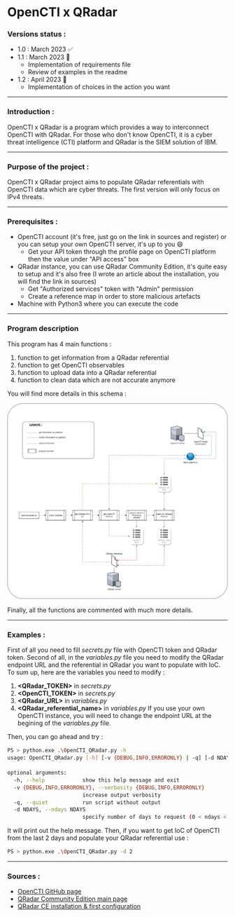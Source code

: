 # OpenCTI x QRadar

### Versions status :

+ 1.0 : March 2023 :white_check_mark:
+ 1.1 : March 2023 :calendar:
  + Implementation of requirements file
  + Review of examples in the readme
+ 1.2 : April 2023 :calendar:
  + Implementation of choices in the action you want

---

### Introduction :

OpenCTI x QRadar is a program which provides a way to interconnect OpenCTI with QRadar.
For those who don't know OpenCTI, it is a cyber threat intelligence (CTI) platform and QRadar is the SIEM solution of IBM.

---

### Purpose of the project :

OpenCTI x QRadar project aims to populate QRadar referentials with OpenCTI data which are cyber threats. The first version will only focus on IPv4 threats.

---

### Prerequisites :

+ OpenCTI account (it's free, just go on the link in sources and register) or you can setup your own OpenCTI server, it's up to you :smile:
  + Get your API token through the profile page on OpenCTI platform then the value under "API access" box
+ QRadar instance, you can use QRadar Community Edition, it's quite easy to setup and it's also free (I wrote an article about the installation, you will find the link in sources)
  + Get "Authorized services" token with "Admin" permission
  + Create a reference map in order to store malicious artefacts
+ Machine with Python3 where you can execute the code

---

### Program description

This program has 4 main functions :

1. function to get information from a QRadar referential
2. function to get OpenCTI observables
3. function to upload data into a QRadar referential
4. function to clean data which are not accurate anymore

You will find more details in this schema :

![openctixqradar_functions](https://github.com/staze0/openctiXqradar/blob/819ca49e6cf84d4556c5f2dff1384b38d895c8c6/openctixqradar_functions.png)

Finally, all the functions are commented with much more details.

---

### Examples :

First of all you need to fill _secrets.py_ file with OpenCTI token and QRadar token. Second of all, in the _variables.py_ file you need to modify the QRadar endpoint URL and the referential in QRadar you want to populate with IoC. To sum up, here are the variables you need to modify :
1. **<QRadar_TOKEN>** in _secrets.py_
2. **<OpenCTI_TOKEN>** in _secrets.py_
3. **<QRadar_URL>** in _variables.py_
4. **<QRadar_referential_name>** in _variables.py_
If you use your own OpenCTI instance, you will need to change the endpoint URL at the begining of the _variables.py_ file.

Then, you can go ahead and try :

```bash
PS > python.exe .\OpenCTI_QRadar.py -h
usage: OpenCTI_QRadar.py [-h] [-v {DEBUG,INFO,ERRORONLY} | -q] [-d NDAYS]

optional arguments:
  -h, --help            show this help message and exit
  -v {DEBUG,INFO,ERRORONLY}, --verbosity {DEBUG,INFO,ERRORONLY}
                        increase output verbosity
  -q, --quiet           run script without output
  -d NDAYS, --ndays NDAYS
                        specify number of days to request (0 < ndays < 7)
```

It will print out the help message. Then, if you want to get IoC of OpenCTI from the last 2 days and populate your QRadar referential use :

```bash
PS > python.exe .\OpenCTI_QRadar.py -d 2
```

---

### Sources :

+ [OpenCTI GitHub page](https://github.com/OpenCTI-Platform/opencti)
+ [QRadar Community Edition main page](https://www.ibm.com/community/qradar/ce/)
+ [QRadar CE installation & first configuration](https://staze.fr/comment-surveiller-vos-equipements-partie-1/)
